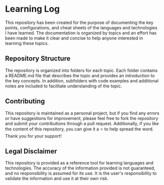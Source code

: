 # Learning Log

This repository has been created for the purpose of documenting the key points, configurations, and cheat sheets of the languages and technologies I have learned. The documentation is organized by topics and an effort has been made to make it clear and concise to help anyone interested in learning these topics.

## Repository Structure

The repository is organized into folders for each topic. Each folder contains a README.md file that describes the topic and provides an introduction to the key concepts. In addition, subfolders with code examples and additional notes are included to facilitate understanding of the topic.

## Contributing

This repository is maintained as a personal project, but if you find any errors or have suggestions for improvement, please feel free to fork the repository and submit your contributions through a pull request. Additionally, if you like the content of this repository, you can give it a ⭐️ to help spread the word. Thank you for your support!

## Legal Disclaimer

This repository is provided as a reference tool for learning languages and technologies. The accuracy of the information provided is not guaranteed, and no responsibility is assumed for its use. It is the user's responsibility to validate the information and use it at their own risk.